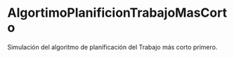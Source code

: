 # AlgortimoPlanificionTrabajoMasCorto
Simulación del algoritmo de planificación del Trabajo más corto primero.
